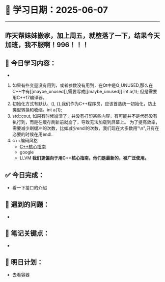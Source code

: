 # 📅 学习日期：2025-06-07

---
昨天帮妹妹搬家，加上周五，就堕落了一下，结果今天加班，我不服啊！996！！！
---

## 📌 今日学习内容：
- 

1. 如果有些变量没有用到，或者参数没有用到，在Qt中是Q_UNUSED,那么在C++中有[[maybe_unused]],需要写成[[maybe_unused]] int a{1};
    但是需要用C++17编译器。
2. 初始化方式有默认、(), {},我们作为C++程序员，应该首选统一初始化，防止类型转换和收缩。int a{1};
3. std::cout, 如果有时候崩溃了，并没有打印某些内容，有可能并不是代码没有执行到，而是在缓存刷新前就崩了，导致无法加载到屏幕上。
    为了提高效率，需要减少刷缓冲的次数，比如减少endl的次数，我们现在大多数用"\n",只有在必要的时候在用endl.
4. c++编码风格
    - [C++核心指南](https://isocpp.github.io/CppCoreGuidelines/CppCoreGuidelines#S-interfaces)
    - google
    - LLVM
    **我们更偏向于用C++核心指南，他们是最新的，被广泛使用。**


## ✅ 今日完成：
- 看一下接口的介绍

## 🤔 遇到的问题：
- 

## 📓 笔记关键点：
- 

## 🚀 明日计划：
- 去看容器 
